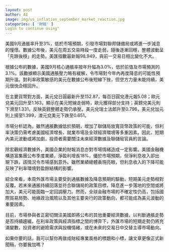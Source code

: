 ```yaml
---
layout: post
author: AI
image: img/us_inflation_september_market_reaction.jpg
categories: [ '財經' ]
Login to continue using"
---
```

美國9月通脹率升至3%，低於市場預期，引發市場對聯邦儲備局或將進一步減息的憧憬。數據公布後，美元在周五交易時段一度走弱，隨後逐漸回穩，整體波動呈「先跌後穩」的走勢。美匯指數最新報98.949，與前一交易日相比變化不大。  

根據公布的數據，美國9月核心通脹率按年升幅為3.0%，低於前值及市場預測的3.1%。該數據顯示美國通脹壓力略有緩解，令市場對今年內再度降息的可能性預期升溫。對利率政策敏感的美元在數據公布後短線下挫，但空方力量未能持續，美元很快企穩回升。  

在主要貨幣對方面，美元兌日圓最新升至152.87，每百日圓兌港元報5.08；歐元兌美元回升至1.163，顯示在美元短線走弱時，歐元獲得部分支持；英鎊兌美元則下滑至1.331，反映英鎊整體走勢仍承壓。美元兌瑞士法郎升至0.796，美元兌加元則上揚至1.399，澳元兌美元下跌至0.651。  

市場分析認為，雖然通脹數據低於預期，增加了聯儲局放寬貨幣政策的可能，但利率決策仍需考慮美國經濟增長、就業市場及全球經濟環境等多重因素。因此，短期內美元波動或將加劇，投資者需要關注未來經濟數據及聯儲局官員的言論。  

除宏觀經濟數據外，美國企業的財報消息亦對市場情緒造成一定影響。美國金融機構道富集團公布季度業績，淨盈利增長18%，優於市場預期，但淨利息收入卻出現下跌，該情況令市場感到意外。雖然業績總體表現亮眼，但利息收入的下降可能反映了利率環境對盈餘結構的影響。  

綜合來看，本周外匯市場主要受到通脹數據及降息預期的驅動，短期美元走勢相對反覆。若未來通脹持續回落並符合聯儲局的政策目標，降息進一步落地的空間或將加大，美元可能面臨一定回調壓力。然而，全球金融市場的不確定性仍高，包括國際貿易局勢、地緣政治風險以及其他主要央行的政策動向，都可能成為美元波動的重要因素。  

目前，市場參與者正密切關注美國即將公布的其他重要經濟數據，以判斷通脹走勢是否持續趨緩。在利率政策與經濟指標之間的博弈下，外匯市場的短期走勢仍將充滿變數，投資者的避險需求與投機情緒，或在未來的交易日中交替主導市場動向。  

如果你要的話，我可以幫你再做成財經專業風格的標題和小標，讓文章更像正式新聞稿，你要我加嗎？